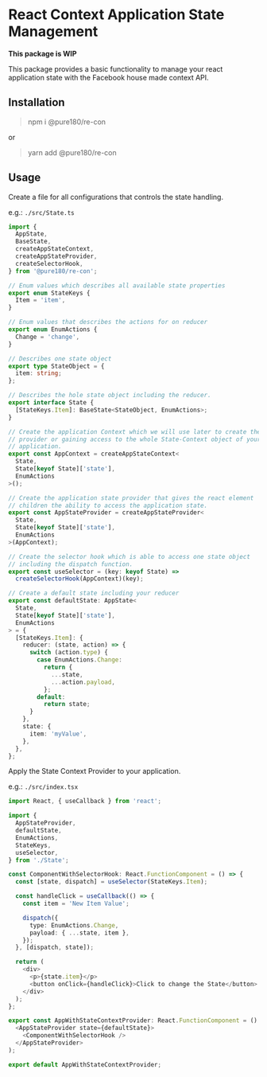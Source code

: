 # React Context Application State Management

**This package is WIP**

This package provides a basic functionality to manage your react application state with the Facebook house made context API.

## Installation

> npm i @pure180/re-con

or

> yarn add @pure180/re-con

## Usage

Create a file for all configurations that controls the state handling.

e.g.: `./src/State.ts`

```typescript
import {
  AppState,
  BaseState,
  createAppStateContext,
  createAppStateProvider,
  createSelectorHook,
} from '@pure180/re-con';

// Enum values which describes all available state properties
export enum StateKeys {
  Item = 'item',
}

// Enum values that describes the actions for on reducer
export enum EnumActions {
  Change = 'change',
}

// Describes one state object
export type StateObject = {
  item: string;
};

// Describes the hole state object including the reducer.
export interface State {
  [StateKeys.Item]: BaseState<StateObject, EnumActions>;
}

// Create the application Context which we will use later to create the
// provider or gaining access to the whole State-Context object of your
// application.
export const AppContext = createAppStateContext<
  State,
  State[keyof State]['state'],
  EnumActions
>();

// Create the application state provider that gives the react element
// children the ability to access the application state.
export const AppStateProvider = createAppStateProvider<
  State,
  State[keyof State]['state'],
  EnumActions
>(AppContext);

// Create the selector hook which is able to access one state object
// including the dispatch function.
export const useSelector = (key: keyof State) =>
  createSelectorHook(AppContext)(key);

// Create a default state including your reducer
export const defaultState: AppState<
  State,
  State[keyof State]['state'],
  EnumActions
> = {
  [StateKeys.Item]: {
    reducer: (state, action) => {
      switch (action.type) {
        case EnumActions.Change:
          return {
            ...state,
            ...action.payload,
          };
        default:
          return state;
      }
    },
    state: {
      item: 'myValue',
    },
  },
};
```

Apply the State Context Provider to your application.

e.g.: `./src/index.tsx`

```typescript
import React, { useCallback } from 'react';

import {
  AppStateProvider,
  defaultState,
  EnumActions,
  StateKeys,
  useSelector,
} from './State';

const ComponentWithSelectorHook: React.FunctionComponent = () => {
  const [state, dispatch] = useSelector(StateKeys.Item);

  const handleClick = useCallback(() => {
    const item = 'New Item Value';

    dispatch({
      type: EnumActions.Change,
      payload: { ...state, item },
    });
  }, [dispatch, state]);

  return (
    <div>
      <p>{state.item}</p>
      <button onClick={handleClick}>Click to change the State</button>
    </div>
  );
};

export const AppWithStateContextProvider: React.FunctionComponent = () => (
  <AppStateProvider state={defaultState}>
    <ComponentWithSelectorHook />
  </AppStateProvider>
);

export default AppWithStateContextProvider;
```
